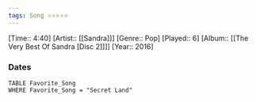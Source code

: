 ```yaml
---
tags: Song ⭐⭐⭐⭐⭐ 
---
```

[Time:: 4:40]
[Artist:: [[Sandra]]]
[Genre:: Pop]
[Played:: 6]
[Album:: [[The Very Best Of Sandra [Disc 2]]]]
[Year:: 2016]
### Dates
````dataview
TABLE Favorite_Song
WHERE Favorite_Song = "Secret Land"
````